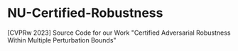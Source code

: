 # NU-Certified-Robustness
[CVPRw 2023] Source Code for our Work "Certified Adversarial Robustness Within Multiple Perturbation Bounds"
